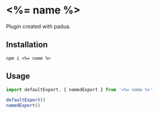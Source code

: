 # <%= name %>

Plugin created with padua.

## Installation

```
npm i <%= name %>
```

## Usage

```js
import defaultExport, { namedExport } from '<%= name %>'

defaultExport()
namedExport()
```
